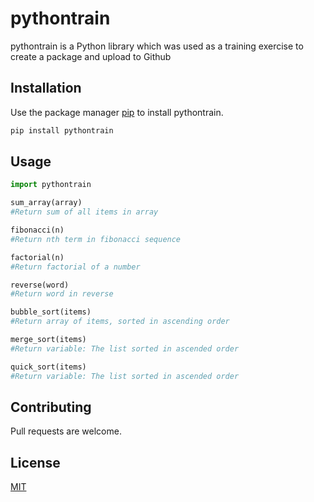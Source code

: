# pythontrain

pythontrain is a Python library which was used as a training exercise to create
a package and upload to Github

## Installation

Use the package manager [pip](https://pip.pypa.io/en/stable/) to install pythontrain.

```bash
pip install pythontrain
```

## Usage

```python
import pythontrain

sum_array(array)
#Return sum of all items in array

fibonacci(n)
#Return nth term in fibonacci sequence

factorial(n)
#Return factorial of a number

reverse(word)
#Return word in reverse

bubble_sort(items)
#Return array of items, sorted in ascending order

merge_sort(items)
#Return variable: The list sorted in ascended order

quick_sort(items)
#Return variable: The list sorted in ascended order
```

## Contributing
Pull requests are welcome.

## License
[MIT](https://choosealicense.com/licenses/mit/)
